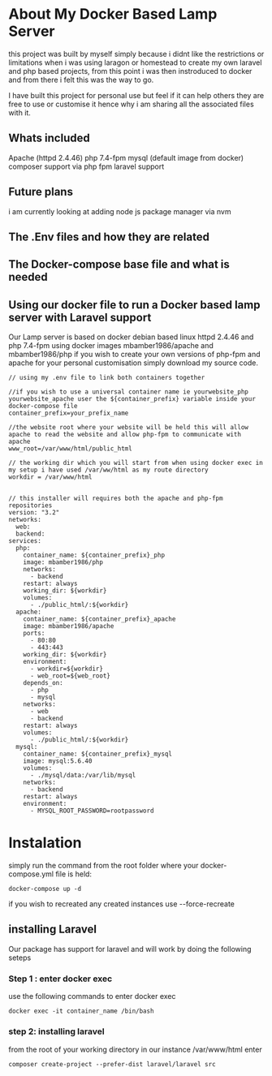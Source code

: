 <!-- Write about the project  -->
<!-- How to use the docker-compose file -->
<!-- How to install laravel -->
<!-- how to use docker exec -->
<!-- Optional flags -->
<!-- Envirmental variables -->

# About My Docker Based Lamp Server
this project was built by myself simply because i didnt like the restrictions or limitations when i was using laragon or homestead to create my own laravel and php based projects, from this point i was then instroduced to docker and from there i felt this was the way to go.

I have built this project for personal use but feel if it can help others they are free to use or customise it hence why i am sharing all the associated files with it.

## Whats included

Apache (httpd 2.4.46)
php 7.4-fpm
mysql (default image from docker)
composer support via php fpm
laravel support


## Future plans 
i am currently looking at adding node js package manager via nvm

## The .Env files and how they are related

## The Docker-compose base file and what is needed

## Using our docker file to run a Docker based lamp server with Laravel support

Our  Lamp server is based on docker debian based linux httpd 2.4.46 and php 7.4-fpm using docker images mbamber1986/apache and mbamber1986/php if you wish to create your own versions of php-fpm and apache for your personal customisation simply download my source code.


```Docker Lamp server
// using my .env file to link both containers together

//if you wish to use a universal container name ie yourwebsite_php yourwebsite_apache user the ${container_prefix} variable inside your docker-compose file
container_prefix=your_prefix_name

//the website root where your website will be held this will allow apache to read the website and allow php-fpm to communicate with apache
www_root=/var/www/html/public_html 

// the working dir which you will start from when using docker exec in my setup i have used /var/ww/html as my route directory
workdir = /var/www/html


// this installer will requires both the apache and php-fpm repositories 
version: "3.2"
networks:
  web:
  backend:
services:
  php:
    container_name: ${container_prefix}_php
    image: mbamber1986/php
    networks:
      - backend
    restart: always
    working_dir: ${workdir}
    volumes:
      - ./public_html/:${workdir}
  apache:
    container_name: ${container_prefix}_apache
    image: mbamber1986/apache
    ports:
      - 80:80
      - 443:443
    working_dir: ${workdir}
    environment:
      - workdir=${workdir}
      - web_root=${web_root}
    depends_on:
      - php
      - mysql
    networks:
      - web
      - backend
    restart: always
    volumes:
      - ./public_html/:${workdir}
  mysql:
    container_name: ${container_prefix}_mysql
    image: mysql:5.6.40
    volumes:
      - ./mysql/data:/var/lib/mysql
    networks:
      - backend
    restart: always
    environment:
      - MYSQL_ROOT_PASSWORD=rootpassword
```

# Instalation
<!--  Add information about this section-->
simply run the command  from the root folder where your docker-compose.yml file is held: 
```
docker-compose up -d
``` 
if you wish to recreated any created instances use --force-recreate

## installing Laravel

Our package has support for laravel and will work by doing the following seteps

### Step 1 : enter docker exec

use the following commands to enter docker exec

```
docker exec -it container_name /bin/bash

```
### step 2: installing laravel

from the root of your working directory in our instance /var/www/html enter 
```
composer create-project --prefer-dist laravel/laravel src
```
